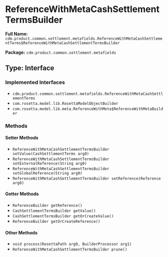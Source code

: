 # ReferenceWithMetaCashSettlementTermsBuilder

**Full Name:** `cdm.product.common.settlement.metafields.ReferenceWithMetaCashSettlementTerms$ReferenceWithMetaCashSettlementTermsBuilder`

**Package:** `cdm.product.common.settlement.metafields`

## Type: Interface

### Implemented Interfaces

- `cdm.product.common.settlement.metafields.ReferenceWithMetaCashSettlementTerms`
- `com.rosetta.model.lib.RosettaModelObjectBuilder`
- `com.rosetta.model.lib.meta.ReferenceWithMeta$ReferenceWithMetaBuilder`

### Methods

#### Setter Methods

- `ReferenceWithMetaCashSettlementTermsBuilder setValue(CashSettlementTerms arg0)`
- `ReferenceWithMetaCashSettlementTermsBuilder setExternalReference(String arg0)`
- `ReferenceWithMetaCashSettlementTermsBuilder setGlobalReference(String arg0)`
- `ReferenceWithMetaCashSettlementTermsBuilder setReference(Reference arg0)`

#### Getter Methods

- `ReferenceBuilder getReference()`
- `CashSettlementTermsBuilder getValue()`
- `CashSettlementTermsBuilder getOrCreateValue()`
- `ReferenceBuilder getOrCreateReference()`

#### Other Methods

- `void process(RosettaPath arg0, BuilderProcessor arg1)`
- `ReferenceWithMetaCashSettlementTermsBuilder prune()`

